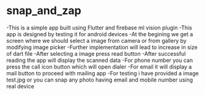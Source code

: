 # snap_and_zap
-This is a simple app built using Flutter and firebase ml vision plugin
-This app is designed by testing it for android devices
-At the begining we get a screen where we should select a image from camera or from gallery by modifying image picker
-Further implementation will lead to increase in size of dart file
-After selecting a image press read button
-After successful reading the app will display the scanned data
-For phone number you can press the call icon button which will open dialer
-For email it will display a mail button to proceed with mailing app
-For testing i have provided a image test.jpg or you can snap any photo having email and mobile number using real device